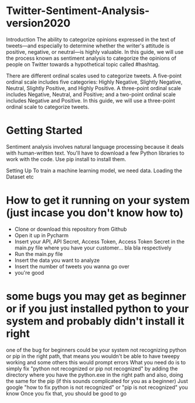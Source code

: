 # Twitter-Sentiment-Analysis-version2020

Introduction
The ability to categorize opinions expressed in the text of tweets—and especially to determine whether the writer's attitude is positive, negative, or neutral—is highly valuable. In this guide, we will use the process known as sentiment analysis to categorize the opinions of people on Twitter towards a hypothetical topic called #hashtag.

There are different ordinal scales used to categorize tweets. A five-point ordinal scale includes five categories: Highly Negative, Slightly Negative, Neutral, Slightly Positive, and Highly Positive. A three-point ordinal scale includes Negative, Neutral, and Positive; and a two-point ordinal scale includes Negative and Positive. In this guide, we will use a three-point ordinal scale to categorize tweets.

# Getting Started
Sentiment analysis involves natural language processing because it deals with human-written text. You'll have to download a few Python libraries to work with the code. Use pip install <library> to install them.

Setting Up
To train a machine learning model, we need data.
Loading the Dataset etc

# How to get it running on your system (just incase you don't know how to)
- Clone or download this repository from Github
- Open it up in Pycharm
- Insert your API, API Secret, Access Token, Access Token Secret in the main.py file where you have your customer... bla bla respectively
- Run the main.py file
- Insert the data you want to analyze 
- Insert the number of tweets you wanna go over
- you're good


# some bugs you may get as beginner or if you just installed python to your system and probably didn't install it right
one of the bug for beginners could be your system not recognizing python or pip in the right path, that means you wouldn't be able to have tweepy working and some others
this would prompt errors
What you need do is to simply fix "python not recognized or pip not recognized" by adding the directory where you have the python.exe in the right path and also, doing the same for the pip 
(if this sounds complicated for you as a beginner)
Just google "how to fix python is not recognized" or "pip is not recognized" you know
Once you fix that, you should be good to go
